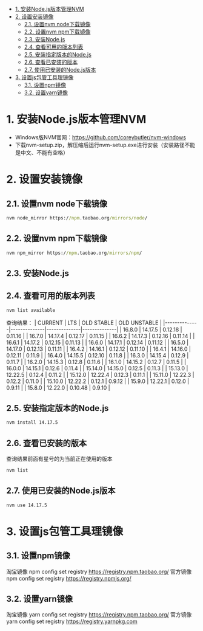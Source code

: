 <!-- TOC -->

- [1. 安装Node.js版本管理NVM](#1-安装nodejs版本管理nvm)
- [2. 设置安装镜像](#2-设置安装镜像)
    - [2.1. 设置nvm node下载镜像](#21-设置nvm-node下载镜像)
    - [2.2. 设置nvm npm下载镜像](#22-设置nvm-npm下载镜像)
    - [2.3. 安装Node.js](#23-安装nodejs)
    - [2.4. 查看可用的版本列表](#24-查看可用的版本列表)
    - [2.5. 安装指定版本的Node.js](#25-安装指定版本的nodejs)
    - [2.6. 查看已安装的版本](#26-查看已安装的版本)
    - [2.7. 使用已安装的Node.js版本](#27-使用已安装的nodejs版本)
- [3. 设置js包管工具理镜像](#3-设置js包管工具理镜像)
    - [3.1. 设置npm镜像](#31-设置npm镜像)
    - [3.2. 设置yarn镜像](#32-设置yarn镜像)

<!-- /TOC -->

# 1. 安装Node.js版本管理NVM

* Windows版NVM官网：https://github.com/coreybutler/nvm-windows
* 下载nvm-setup.zip，解压缩后运行nvm-setup.exe进行安装（安装路径不能是中文、不能有空格）

# 2. 设置安装镜像

## 2.1. 设置nvm node下载镜像

```cmd
nvm node_mirror https://npm.taobao.org/mirrors/node/
```

## 2.2. 设置nvm npm下载镜像

```cmd
nvm npm_mirror https://npm.taobao.org/mirrors/npm/
```

## 2.3. 安装Node.js

## 2.4. 查看可用的版本列表

```cmd
nvm list available
```

查询结果：
|   CURRENT    |     LTS      |  OLD STABLE  | OLD UNSTABLE |
|--------------|--------------|--------------|--------------|
|    16.8.0    |   14.17.5    |   0.12.18    |   0.11.16    |
|    16.7.0    |   14.17.4    |   0.12.17    |   0.11.15    |
|    16.6.2    |   14.17.3    |   0.12.16    |   0.11.14    |
|    16.6.1    |   14.17.2    |   0.12.15    |   0.11.13    |
|    16.6.0    |   14.17.1    |   0.12.14    |   0.11.12    |
|    16.5.0    |   14.17.0    |   0.12.13    |   0.11.11    |
|    16.4.2    |   14.16.1    |   0.12.12    |   0.11.10    |
|    16.4.1    |   14.16.0    |   0.12.11    |    0.11.9    |
|    16.4.0    |   14.15.5    |   0.12.10    |    0.11.8    |
|    16.3.0    |   14.15.4    |    0.12.9    |    0.11.7    |
|    16.2.0    |   14.15.3    |    0.12.8    |    0.11.6    |
|    16.1.0    |   14.15.2    |    0.12.7    |    0.11.5    |
|    16.0.0    |   14.15.1    |    0.12.6    |    0.11.4    |
|   15.14.0    |   14.15.0    |    0.12.5    |    0.11.3    |
|   15.13.0    |   12.22.5    |    0.12.4    |    0.11.2    |
|   15.12.0    |   12.22.4    |    0.12.3    |    0.11.1    |
|   15.11.0    |   12.22.3    |    0.12.2    |    0.11.0    |
|   15.10.0    |   12.22.2    |    0.12.1    |    0.9.12    |
|    15.9.0    |   12.22.1    |    0.12.0    |    0.9.11    |
|    15.8.0    |   12.22.0    |   0.10.48    |    0.9.10    |

## 2.5. 安装指定版本的Node.js

```cmd
nvm install 14.17.5
```

## 2.6. 查看已安装的版本

查询结果前面有星号的为当前正在使用的版本

```cmd
nvm list
```

## 2.7. 使用已安装的Node.js版本

```cmd
nvm use 14.17.5
```

# 3. 设置js包管工具理镜像

## 3.1. 设置npm镜像

淘宝镜像
npm config set registry https://registry.npm.taobao.org/
官方镜像
npm config set registry https://registry.npmjs.org/

## 3.2. 设置yarn镜像

淘宝镜像
yarn config set registry https://registry.npm.taobao.org/
官方镜像
yarn config set registry https://registry.yarnpkg.com